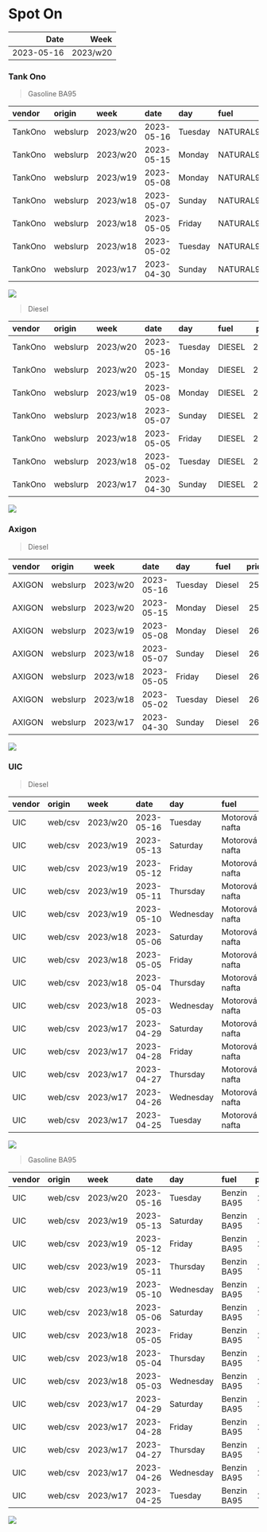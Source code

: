 Spot On
================

|       Date |     Week |
|-----------:|---------:|
| 2023-05-16 | 2023/w20 |

### Tank Ono

> Gasoline BA95

| vendor  | origin   | week     | date       | day     | fuel      | price | PriceVAT |
|:--------|:---------|:---------|:-----------|:--------|:----------|------:|---------:|
| TankOno | webslurp | 2023/w20 | 2023-05-16 | Tuesday | NATURAL95 | 28.84 |     34.9 |
| TankOno | webslurp | 2023/w20 | 2023-05-15 | Monday  | NATURAL95 | 28.84 |     34.9 |
| TankOno | webslurp | 2023/w19 | 2023-05-08 | Monday  | NATURAL95 | 28.84 |     34.9 |
| TankOno | webslurp | 2023/w18 | 2023-05-07 | Sunday  | NATURAL95 | 28.84 |     34.9 |
| TankOno | webslurp | 2023/w18 | 2023-05-05 | Friday  | NATURAL95 | 29.67 |     35.9 |
| TankOno | webslurp | 2023/w18 | 2023-05-02 | Tuesday | NATURAL95 | 29.67 |     35.9 |
| TankOno | webslurp | 2023/w17 | 2023-04-30 | Sunday  | NATURAL95 | 29.67 |     35.9 |

<img src="SpotOn_files/figure-gfm/tono-ba95-1.png" style="display: block; margin: auto auto auto 0;" />

> Diesel

| vendor  | origin   | week     | date       | day     | fuel   | price | PriceVAT |
|:--------|:---------|:---------|:-----------|:--------|:-------|------:|---------:|
| TankOno | webslurp | 2023/w20 | 2023-05-16 | Tuesday | DIESEL | 23.88 |     28.9 |
| TankOno | webslurp | 2023/w20 | 2023-05-15 | Monday  | DIESEL | 23.88 |     28.9 |
| TankOno | webslurp | 2023/w19 | 2023-05-08 | Monday  | DIESEL | 23.88 |     28.9 |
| TankOno | webslurp | 2023/w18 | 2023-05-07 | Sunday  | DIESEL | 23.88 |     28.9 |
| TankOno | webslurp | 2023/w18 | 2023-05-05 | Friday  | DIESEL | 24.71 |     29.9 |
| TankOno | webslurp | 2023/w18 | 2023-05-02 | Tuesday | DIESEL | 24.71 |     29.9 |
| TankOno | webslurp | 2023/w17 | 2023-04-30 | Sunday  | DIESEL | 24.71 |     29.9 |

<img src="SpotOn_files/figure-gfm/tono-diesel-1.png" style="display: block; margin: auto auto auto 0;" />

### Axigon

> Diesel

| vendor | origin   | week     | date       | day     | fuel   | price | PriceVAT |
|:-------|:---------|:---------|:-----------|:--------|:-------|------:|---------:|
| AXIGON | webslurp | 2023/w20 | 2023-05-16 | Tuesday | Diesel |  25.5 |     30.9 |
| AXIGON | webslurp | 2023/w20 | 2023-05-15 | Monday  | Diesel |  25.3 |     30.6 |
| AXIGON | webslurp | 2023/w19 | 2023-05-08 | Monday  | Diesel |  26.1 |     31.6 |
| AXIGON | webslurp | 2023/w18 | 2023-05-07 | Sunday  | Diesel |  26.1 |     31.6 |
| AXIGON | webslurp | 2023/w18 | 2023-05-05 | Friday  | Diesel |  26.1 |     31.6 |
| AXIGON | webslurp | 2023/w18 | 2023-05-02 | Tuesday | Diesel |  26.4 |     32.0 |
| AXIGON | webslurp | 2023/w17 | 2023-04-30 | Sunday  | Diesel |  26.4 |     32.0 |

<img src="SpotOn_files/figure-gfm/axigon-diesel-1.png" style="display: block; margin: auto auto auto 0;" />

### UIC

> Diesel

| vendor | origin  | week     | date       | day       | fuel           | price | priceVAT |
|:-------|:--------|:---------|:-----------|:----------|:---------------|------:|---------:|
| UIC    | web/csv | 2023/w20 | 2023-05-16 | Tuesday   | Motorová nafta |  24.0 |     29.0 |
| UIC    | web/csv | 2023/w19 | 2023-05-13 | Saturday  | Motorová nafta |  23.8 |     28.8 |
| UIC    | web/csv | 2023/w19 | 2023-05-12 | Friday    | Motorová nafta |  23.9 |     28.9 |
| UIC    | web/csv | 2023/w19 | 2023-05-11 | Thursday  | Motorová nafta |  23.8 |     28.8 |
| UIC    | web/csv | 2023/w19 | 2023-05-10 | Wednesday | Motorová nafta |  23.6 |     28.6 |
| UIC    | web/csv | 2023/w18 | 2023-05-06 | Saturday  | Motorová nafta |  23.5 |     28.4 |
| UIC    | web/csv | 2023/w18 | 2023-05-05 | Friday    | Motorová nafta |  23.5 |     28.4 |
| UIC    | web/csv | 2023/w18 | 2023-05-04 | Thursday  | Motorová nafta |  23.9 |     28.9 |
| UIC    | web/csv | 2023/w18 | 2023-05-03 | Wednesday | Motorová nafta |  24.2 |     29.3 |
| UIC    | web/csv | 2023/w17 | 2023-04-29 | Saturday  | Motorová nafta |  24.5 |     29.6 |
| UIC    | web/csv | 2023/w17 | 2023-04-28 | Friday    | Motorová nafta |  24.6 |     29.8 |
| UIC    | web/csv | 2023/w17 | 2023-04-27 | Thursday  | Motorová nafta |  24.9 |     30.1 |
| UIC    | web/csv | 2023/w17 | 2023-04-26 | Wednesday | Motorová nafta |  25.0 |     30.2 |
| UIC    | web/csv | 2023/w17 | 2023-04-25 | Tuesday   | Motorová nafta |  25.1 |     30.4 |

<img src="SpotOn_files/figure-gfm/uic-diesel-1.png" style="display: block; margin: auto auto auto 0;" />

> Gasoline BA95

| vendor | origin  | week     | date       | day       | fuel        | price | priceVAT |
|:-------|:--------|:---------|:-----------|:----------|:------------|------:|---------:|
| UIC    | web/csv | 2023/w20 | 2023-05-16 | Tuesday   | Benzin BA95 |  28.6 |     34.6 |
| UIC    | web/csv | 2023/w19 | 2023-05-13 | Saturday  | Benzin BA95 |  28.3 |     34.2 |
| UIC    | web/csv | 2023/w19 | 2023-05-12 | Friday    | Benzin BA95 |  28.4 |     34.4 |
| UIC    | web/csv | 2023/w19 | 2023-05-11 | Thursday  | Benzin BA95 |  28.4 |     34.4 |
| UIC    | web/csv | 2023/w19 | 2023-05-10 | Wednesday | Benzin BA95 |  28.2 |     34.1 |
| UIC    | web/csv | 2023/w18 | 2023-05-06 | Saturday  | Benzin BA95 |  28.1 |     34.0 |
| UIC    | web/csv | 2023/w18 | 2023-05-05 | Friday    | Benzin BA95 |  28.6 |     34.6 |
| UIC    | web/csv | 2023/w18 | 2023-05-04 | Thursday  | Benzin BA95 |  28.9 |     35.0 |
| UIC    | web/csv | 2023/w18 | 2023-05-03 | Wednesday | Benzin BA95 |  29.2 |     35.3 |
| UIC    | web/csv | 2023/w17 | 2023-04-29 | Saturday  | Benzin BA95 |  29.3 |     35.5 |
| UIC    | web/csv | 2023/w17 | 2023-04-28 | Friday    | Benzin BA95 |  29.3 |     35.5 |
| UIC    | web/csv | 2023/w17 | 2023-04-27 | Thursday  | Benzin BA95 |  29.4 |     35.6 |
| UIC    | web/csv | 2023/w17 | 2023-04-26 | Wednesday | Benzin BA95 |  29.4 |     35.6 |
| UIC    | web/csv | 2023/w17 | 2023-04-25 | Tuesday   | Benzin BA95 |  29.5 |     35.7 |

<img src="SpotOn_files/figure-gfm/uic-ba95-1.png" style="display: block; margin: auto auto auto 0;" />
